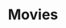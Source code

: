 ---
layout: category
title: Movies
category_lookup: movies
list_heading: Posts about Movies
permalink: /movies/
---